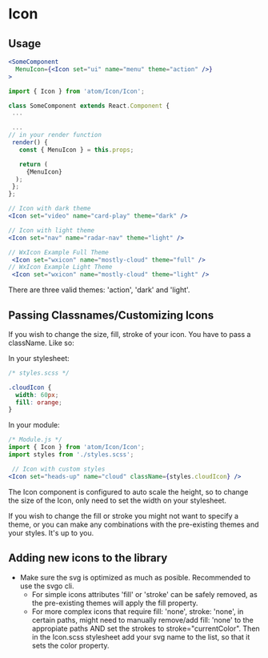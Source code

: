 # Icon
 ## Usage

```jsx
<SomeComponent
  MenuIcon={<Icon set="ui" name="menu" theme="action" />}
>
```

 ```jsx
import { Icon } from 'atom/Icon/Icon';

class SomeComponent extends React.Component {
  ...

  ...
// in your render function
  render() {
    const { MenuIcon } = this.props;

    return (
      {MenuIcon}
   );
  };
};

 // Icon with dark theme
<Icon set="video" name="card-play" theme="dark" />

 // Icon with light theme
<Icon set="nav" name="radar-nav" theme="light" />

// WxIcon Example Full Theme
  <Icon set="wxicon" name="mostly-cloud" theme="full" />
// WxIcon Example Light Theme
  <Icon set="wxicon" name="mostly-cloud" theme="light" />

```

There are three valid themes: 'action', 'dark' and 'light'.


## Passing Classnames/Customizing Icons

If you wish to change the size, fill, stroke of your icon. You have to pass a className. Like so:

In your stylesheet:
```css
/* styles.scss */

.cloudIcon {
  width: 60px;
  fill: orange;
}
```

In your module:
```jsx
/* Module.js */
import { Icon } from 'atom/Icon/Icon';
import styles from './styles.scss';

 // Icon with custom styles
<Icon set="heads-up" name="cloud" className={styles.cloudIcon} />
```

The Icon component is configured to auto scale the height, so to change the size of the Icon, only need to set the width on your stylesheet.

If you wish to change the fill or stroke you might not want to specify a theme, or you can make any combinations with the pre-existing themes and your styles. It's up to you.

## Adding new icons to the library

* Make sure the svg is optimized as much as posible. Recommended to use the svgo cli.
  * For simple icons attributes 'fill' or 'stroke' can be safely removed, as the pre-existing themes will apply the fill property.
  * For more complex icons that require fill: 'none', stroke: 'none', in certain paths, might need to manually remove/add fill: 'none' to the appropiate paths AND set the strokes to stroke="currentColor". Then in the Icon.scss stylesheet add your svg name to the list, so that it sets the color property.
